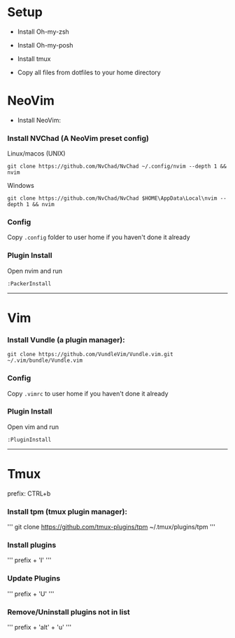 # Setup #
- Install Oh-my-zsh
- Install Oh-my-posh
- Install tmux

- Copy all files from dotfiles to your home directory

# NeoVim
- Install NeoVim:

### Install NVChad (A NeoVim preset config)

Linux/macos (UNIX)
```
git clone https://github.com/NvChad/NvChad ~/.config/nvim --depth 1 && nvim
```

Windows
```
git clone https://github.com/NvChad/NvChad $HOME\AppData\Local\nvim --depth 1 && nvim
```

### Config
Copy `.config` folder to user home if you haven't done it already

### Plugin Install
Open nvim and run
```
:PackerInstall
```

---

# Vim
### Install Vundle (a plugin manager):
```
git clone https://github.com/VundleVim/Vundle.vim.git ~/.vim/bundle/Vundle.vim
```

### Config
Copy `.vimrc` to user home if you haven't done it already

### Plugin Install
Open vim and run
```
:PluginInstall
```

---

# Tmux

prefix: CTRL+b

### Install tpm (tmux plugin manager):
'''
git clone https://github.com/tmux-plugins/tpm ~/.tmux/plugins/tpm
'''

### Install plugins
'''
prefix + 'I'
'''

### Update Plugins
'''
prefix + 'U'
'''

### Remove/Uninstall plugins not in list
'''
prefix + 'alt' + 'u'
'''
